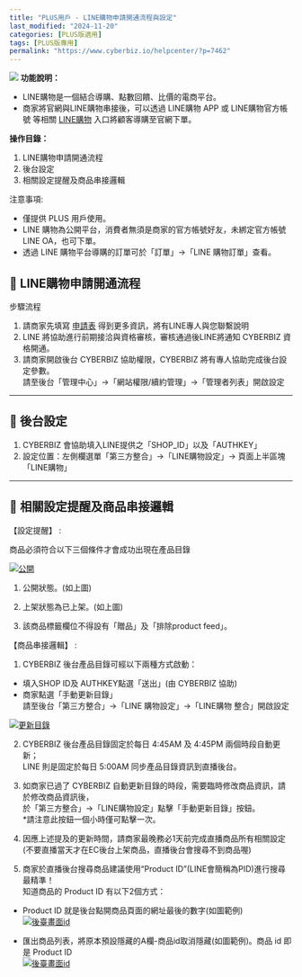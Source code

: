 ```yaml
---
title: "PLUS用戶 - LINE購物申請開通流程與設定"
last_modified: "2024-11-20"
categories: [PLUS版適用]
tags: [PLUS版專用]
permalink: "https://www.cyberbiz.io/helpcenter/?p=7462"
---
```


![](https://www.cyberbiz.io/helpcenter/wp-content/uploads/PLUS版3.png)
**功能說明：**  

* LINE購物是一個結合導購、點數回饋、比價的電商平台。
* 商家將官網與LINE購物串接後，可以透過 LINE購物 APP 或 LINE購物官方帳號 等相關 [LINE購物](https://buy.line.me/) 入口將顧客導購至官網下單。

**操作目錄：**

1. LINE購物申請開通流程
2. 後台設定
3. 相關設定提醒及商品串接邏輯

注意事項:  

* 僅提供 PLUS 用戶使用。
* LINE 購物為公開平台，消費者無須是商家的官方帳號好友，未綁定官方帳號 LINE OA，也可下單。
* 透過 LINE 購物平台導購的訂單可於「訂單」→「LINE 購物訂單」查看。



## 📌 LINE購物申請開通流程



步驟流程

1. 請商家先填寫 [申請表](https://docs.google.com/forms/d/e/1FAIpQLSf2F5219f8fivQENXvXOjCSZsO78NLYF9gwvkqdqy5wGoI4FQ/viewform) 得到更多資訊，將有LINE專人與您聯繫說明
2. LINE 將協助進行前期接洽與資格審核，審核通過後LINE將通知 CYBERBIZ 資格開通。
3. 請商家開啟後台 CYBERBIZ 協助權限，CYBERBIZ 將有專人協助完成後台設定參數。  
請至後台「管理中心」→「網站權限/續約管理」→「管理者列表」開啟設定



* * *

## 📌 後台設定



1. CYBERBIZ 會協助填入LINE提供之「SHOP_ID」以及「AUTHKEY」
2. 設定位置：左側欄選單「第三方整合」→「LINE購物設定」→ 頁面上半區塊「LINE購物」



* * *

## 📌 相關設定提醒及商品串接邏輯



【設定提醒】 :  

商品必須符合以下三個條件才會成功出現在產品目錄  

[![公開](https://www.cyberbiz.io/support/wp-content/uploads/LINE直播申請開通流程與設定03-1.png)](https://www.cyberbiz.io/support/wp-content/uploads/LINE直播申請開通流程與設定03-1.png)

1. 公開狀態。(如上圖)  

2. 上架狀態為已上架。(如上圖) 
3. 該商品標籤欄位不得設有「贈品」及「排除product feed」。 



【商品串接邏輯】 :  


1. CYBERBIZ 後台產品目錄可經以下兩種方式啟動： 
* 填入SHOP ID及 AUTHKEY點選「送出」(由 CYBERBIZ 協助)
* 商家點選「手動更新目錄」  
請至後台「第三方整合」→「LINE 購物設定」→「LINE購物 整合」開啟設定

[![更新目錄](https://www.cyberbiz.io/support/wp-content/uploads/LINE購物申請開通流程與設定01.png)](https://www.cyberbiz.io/support/wp-content/uploads/LINE購物申請開通流程與設定01.png)

2. CYBERBIZ 後台產品目錄固定於每日 4:45AM 及 4:45PM 兩個時段自動更新；  
LINE 則是固定於每日 5:00AM 同步產品目錄資訊到直播後台。



3. 如商家已過了 CYBERBIZ 自動更新目錄的時段，需要臨時修改商品資訊，請於修改商品資訊後，  
於「第三方整合」→「LINE購物設定」點擊「手動更新目錄」按鈕。  
*請注意此按鈕一個小時僅可點擊一次。


4. 因應上述提及的更新時間，請商家最晚務必1天前完成直播商品所有相關設定(不要直播當天才在EC後台上架商品，直播後台會搜尋不到商品喔) 


5. 商家於直播後台搜尋商品建議使用“Product ID”(LINE會簡稱為PID)進行搜尋最精準！  
知道商品的 Product ID 有以下2個方式：  


* Product ID 就是後台點開商品頁面的網址最後的數字(如圖範例)  
[![後臺畫面id](https://www.cyberbiz.io/support/wp-content/uploads/LINE直播申請開通流程與設定03.png)](https://www.cyberbiz.io/support/wp-content/uploads/LINE直播申請開通流程與設定03.png)



* 匯出商品列表，將原本預設隱藏的A欄-商品id取消隱藏(如圖範例)。商品 id 即是 Product ID  
[![後臺畫面id](https://www.cyberbiz.io/support/wp-content/uploads/LINE直播申請開通流程與設定04.png)](https://www.cyberbiz.io/support/wp-content/uploads/LINE直播申請開通流程與設定04.png)



